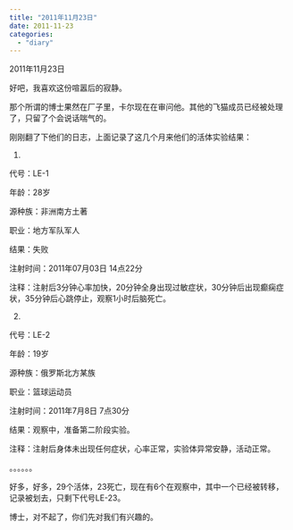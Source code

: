 ```yaml
---
title: "2011年11月23日"
date: 2011-11-23
categories: 
  - "diary"
---
```


2011年11月23日

好吧，我喜欢这份喧嚣后的寂静。

那个所谓的博士果然在厂子里，卡尔现在在审问他。其他的飞猫成员已经被处理了，只留了个会说话喘气的。

刚刚翻了下他们的日志，上面记录了这几个月来他们的活体实验结果：

1.

代号：LE-1

年龄：28岁

源种族：非洲南方土著

职业：地方军队军人

结果：失败

注射时间：2011年07月03日 14点22分

注释：注射后3分钟心率加快，20分钟全身出现过敏症状，30分钟后出现癫痫症状，35分钟后心跳停止，观察1小时后脑死亡。

2.

代号：LE-2

年龄：19岁

源种族：俄罗斯北方某族

职业：篮球运动员

注射时间：2011年7月8日 7点30分

结果：观察中，准备第二阶段实验。

注释：注射后身体未出现任何症状，心率正常，实验体异常安静，活动正常。

。。。。。。

好多，好多，29个活体，23死亡，现在有6个在观察中，其中一个已经被转移，记录被划去，只剩下代号LE-23。

博士，对不起了，你们先对我们有兴趣的。
